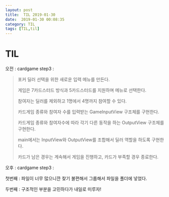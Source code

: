 ```yaml
---
layout: post
title:  TIL 2019-01-30
date:  2019-01-30 00:08:35
category: TIL
tags: [TIL,til]
---
```


# TIL

오전 : cardgame step3 : 

> 포커 딜러 선택을 위한 새로운 입력 메뉴를 만든다.
>
>  게임은 7카드스터드 방식과 5카드스터드를 지원하며 메뉴로 선택한다.
>
>  참여자는 딜러를 제외하고 1명에서 4명까지 참여할 수 있다.
>
>  카드게임 종류와 참여자 수를 입력받는 GameInputView 구조체를 구현한다.
>
>  카드게임 종류와 참여자수에 따라 각기 다른 동작을 하는 OutputView 구조체를 구현한다.
>
>  main에서는 InputView와 OutputView를 조합해서 딜러 역할을 하도록 구현한다.
>
>  카드가 남은 경우는 계속해서 게임을 진행하고, 카드가 부족할 경우 종료한다.

오후 : cardgame step3 : 



첫번째 : 파일이 너무 많으니깐 찾기 불편해서 그룹해서 파일을 폴더에 넣었다.

두번째 : 구조적인 부분을 고민하다가 내일로 미루자!

